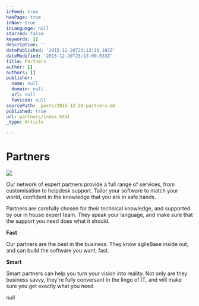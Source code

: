 ```yaml
---
inFeed: true
hasPage: true
inNav: true
inLanguage: null
starred: false
keywords: []
description: ''
datePublished: '2015-12-20T23:13:10.182Z'
dateModified: '2015-12-20T23:13:00.033Z'
title: Partners
author: []
authors: []
publisher:
  name: null
  domain: null
  url: null
  favicon: null
sourcePath: _posts/2015-12-20-partners.md
published: true
url: partners/index.html
_type: Article

---
```

# Partners
![](https://the-grid-user-content.s3-us-west-2.amazonaws.com/16ca37e3-706f-4561-96ad-e28e884b656e.jpg)

Our network of expert partners provide a full range of services, from customisation to helpdesk support. Tailor your software to match your world, confident in the knowledge that you are in safe hands.

Partners are carefully chosen for their technical knowledge, and supported by our in house expert team. They speak your language, and make sure that the support you need does what it should.

**Fast**

Our partners are the best in the business. They know agileBase inside out, and can build the software you want, fast.

**Smart**

Smart partners can help you turn your vision into reality. Not only are they business savvy, they're fully conversant in the lingo of IT, and will make sure you get exactly what you need

null